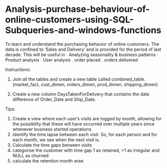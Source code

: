 # Analysis-purchase-behaviour-of-online-customers-using-SQL-Subqueries-and-windows-functions
To learn and understand the purchasing behavior of online customers.
The data is confined to ‘Sales and Delivery’ and is provided for the period of last decade.
This will be useful in 
  · Analyzing seasonality & business patterns 
  · Product analysis 
  · User analysis 
  . order placed 
  . orders delivered

Instructions:

1. Join all the tables and create a new table called combined_table.
   (market_fact, cust_dimen, orders_dimen, prod_dimen, shipping_dimen)

2.	Create a new column DaysTakenForDelivery that contains the date difference of Order_Date and Ship_Date.

Tips:
1. Create a view where each user’s visits are logged by month, allowing for the possibility that these will have occurred over multiple  years since whenever business started operations
2. Identify the time lapse between each visit. So, for each person and for each month, we see when the next visit is.
3. Calculate the time gaps between visits
4. categorise the customer with time gap 1 as retained, >1 as irregular and NULL as churned
5. calculate the retention month wise

